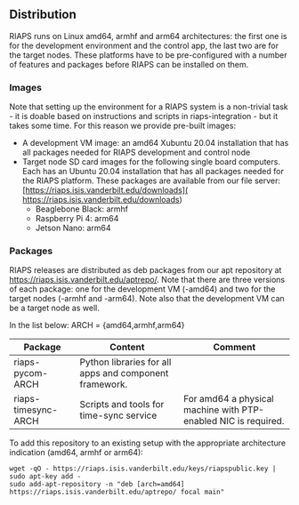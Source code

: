 
## Distribution

RIAPS runs on Linux amd64, armhf and arm64 architectures: the first one is for the development environment and the control app, the last two are for the target nodes. These platforms have to be pre-configured with a number of features and packages before RIAPS can be installed on them.

### Images

Note that setting up the environment for a RIAPS system is a non-trivial task - it is doable based on instructions and scripts in riaps-integration - but it takes some time. For this reason we provide pre-built images:
- A development VM image: an amd64 Xubuntu 20.04 installation that has all packages needed for RIAPS development and control node
- Target node SD card images for the following single board computers. Each has an Ubuntu 20.04 installation that has all packages needed for the RIAPS platform.  These packages are available from our file server: [https://riaps.isis.vanderbilt.edu/downloads]( https://riaps.isis.vanderbilt.edu/downloads)
  - Beaglebone Black: armhf
  - Raspberry Pi 4: arm64
  - Jetson Nano: arm64

### Packages

RIAPS releases are distributed as deb packages from our apt repository at https://riaps.isis.vanderbilt.edu/aptrepo/. Note that there are three versions of each package: one for the development VM (-amd64) and two for the target nodes (-armhf and -arm64). Note also that the development VM can be a target node as well.

In the list below: ARCH = {amd64,armhf,arm64}

Package                 | Content                              | Comment
------------------------|--------------------------------------|---------
riaps-pycom-ARCH        | Python libraries for all apps and component framework. |
riaps-timesync-ARCH     | Scripts and tools for time-sync service | For amd64 a physical machine with PTP-enabled NIC is required.

To add this repository to an existing setup with the appropriate architecture indication (amd64, armhf or arm64):

```
wget -qO - https://riaps.isis.vanderbilt.edu/keys/riapspublic.key | sudo apt-key add -
sudo add-apt-repository -n "deb [arch=amd64] https://riaps.isis.vanderbilt.edu/aptrepo/ focal main"
```

